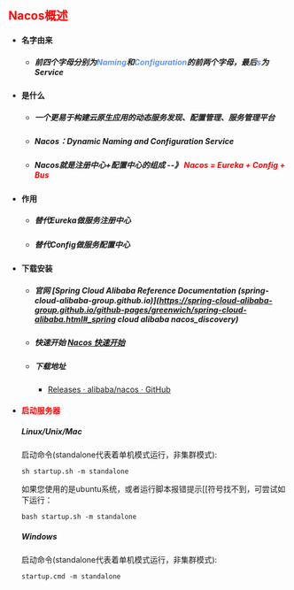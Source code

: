 ## <font color='red'>Nacos概述</font>



- #### 名字由来

  - ##### 前四个字母分别为<font color='cornflowerblue'>Naming</font>和<font color='cornflowerblue'>Configuration</font>的前两个字母，最后<font color='cornflowerblue'>s</font>为Service

  

- #### 是什么

  - ##### 一个更易于构建云原生应用的动态服务发现、配置管理、服务管理平台

  - ##### Nacos：Dynamic Naming and Configuration Service 

  - ##### Nacos就是注册中心+配置中心的组成 --》 <font color='red'>Nacos = Eureka + Config + Bus</font>



- #### 作用

  - ##### 替代Eureka做服务注册中心

  - ##### 替代Config做服务配置中心



- #### 下载安装

  - ##### 官网 [Spring Cloud Alibaba Reference Documentation (spring-cloud-alibaba-group.github.io)](https://spring-cloud-alibaba-group.github.io/github-pages/greenwich/spring-cloud-alibaba.html#_spring cloud alibaba nacos_discovery)

  - ##### 快速开始 [Nacos 快速开始](https://nacos.io/zh-cn/docs/quick-start.html) 

  - ##### 下载地址

    - [Releases · alibaba/nacos · GitHub](https://github.com/alibaba/nacos/releases) 



- #### <font color='red'>启动服务器</font>

  ##### Linux/Unix/Mac

  启动命令(standalone代表着单机模式运行，非集群模式):

  ```
  sh startup.sh -m standalone
  ```

  如果您使用的是ubuntu系统，或者运行脚本报错提示[[符号找不到，可尝试如下运行：

  ```
  bash startup.sh -m standalone
  ```

  ##### Windows

  启动命令(standalone代表着单机模式运行，非集群模式):

  ```
  startup.cmd -m standalone
  ```

